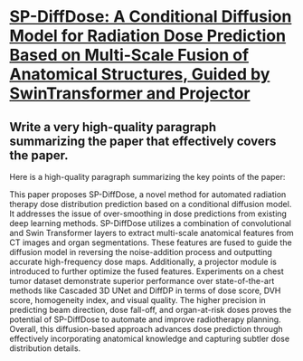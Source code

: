 # [SP-DiffDose: A Conditional Diffusion Model for Radiation Dose Prediction   Based on Multi-Scale Fusion of Anatomical Structures, Guided by   SwinTransformer and Projector](https://arxiv.org/abs/2312.06187)

## Write a very high-quality paragraph summarizing the paper that effectively covers the paper.

 Here is a high-quality paragraph summarizing the key points of the paper:

This paper proposes SP-DiffDose, a novel method for automated radiation therapy dose distribution prediction based on a conditional diffusion model. It addresses the issue of over-smoothing in dose predictions from existing deep learning methods. SP-DiffDose utilizes a combination of convolutional and Swin Transformer layers to extract multi-scale anatomical features from CT images and organ segmentations. These features are fused to guide the diffusion model in reversing the noise-addition process and outputting accurate high-frequency dose maps. Additionally, a projector module is introduced to further optimize the fused features. Experiments on a chest tumor dataset demonstrate superior performance over state-of-the-art methods like Cascaded 3D UNet and DiffDP in terms of dose score, DVH score, homogeneity index, and visual quality. The higher precision in predicting beam direction, dose fall-off, and organ-at-risk doses proves the potential of SP-DiffDose to automate and improve radiotherapy planning. Overall, this diffusion-based approach advances dose prediction through effectively incorporating anatomical knowledge and capturing subtler dose distribution details.
